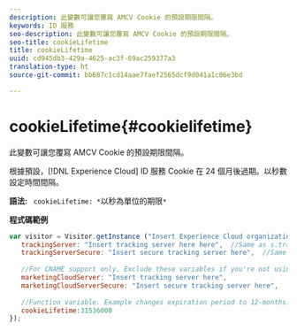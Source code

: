 ```yaml
---
description: 此變數可讓您覆寫 AMCV Cookie 的預設期限間隔。
keywords: ID 服務
seo-description: 此變數可讓您覆寫 AMCV Cookie 的預設期限間隔。
seo-title: cookieLifetime
title: cookieLifetime
uuid: cd945db3-429a-4625-ac3f-69ac259377a3
translation-type: ht
source-git-commit: bb687c1cd14aae7faef2565dcf9d041a1c06e3bd

---
```



# cookieLifetime{#cookielifetime}

此變數可讓您覆寫 AMCV Cookie 的預設期限間隔。

根據預設，[!DNL Experience Cloud] ID 服務 Cookie 在 24 個月後過期。以秒數設定時間間隔。

**語法:** ` cookieLifetime: *`以秒為單位的期限`*`

**程式碼範例**

```js
var visitor = Visitor.getInstance ("Insert Experience Cloud organization ID here",{ 
   trackingServer: "Insert tracking server here here",  //Same as s.trackingServer 
   trackingServerSecure: "Insert secure tracking server here",  //Same as s.trackingServerSecure 
 
   //For CNAME support only. Exclude these variables if you're not using CNAME 
   marketingCloudServer: "Insert tracking server here", 
   marketingCloudServerSecure: "Insert secure tracking server here", 
 
   //Function variable. Example changes expiration period to 12-months. 
   cookieLifetime:31536000 
});
```


